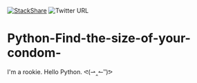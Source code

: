 [![StackShare](http://img.shields.io/badge/tech-stack-0690fa.svg?style=flat)](https://stackshare.io/JcsnP/find-your-condom-size)
![Twitter URL](https://img.shields.io/twitter/url?style=social&url=https%3A%2F%2Ftwitter.com%2FJames_JcsnP)
# Python-Find-the-size-of-your-condom-
I'm a rookie. Hello Python. ᕙ(⇀‸↼‶)ᕗ

